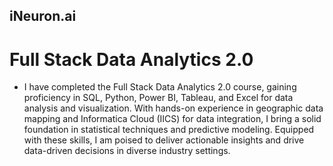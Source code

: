 ## iNeuron.ai

# Full Stack Data Analytics 2.0

- I have completed the Full Stack Data Analytics 2.0 course, gaining proficiency in SQL, Python, Power BI, Tableau, and Excel for data analysis and visualization. With hands-on experience in geographic data mapping and Informatica Cloud (IICS) for data integration, I bring a solid foundation in statistical techniques and predictive modeling. Equipped with these skills, I am poised to deliver actionable insights and drive data-driven decisions in diverse industry settings.
